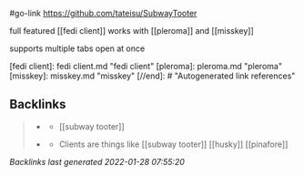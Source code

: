 #go-link https://github.com/tateisu/SubwayTooter

full featured [[fedi client]] works with [[pleroma]] and [[misskey]]

supports multiple tabs open at once

[//begin]: # "Autogenerated link references for markdown compatibility"
[fedi client]: fedi client.md "fedi client"
[pleroma]: pleroma.md "pleroma"
[misskey]: misskey.md "misskey"
[//end]: # "Autogenerated link references"

## Backlinks

> - [](2021-01-11.md)
>   - [[subway tooter]]
>    
> - [](fediverse.md)
>   - Clients are things like [[subway tooter]] [[husky]] [[pinafore]]

_Backlinks last generated 2022-01-28 07:55:20_
